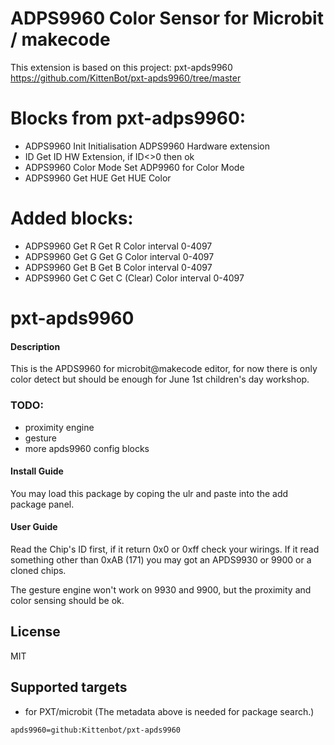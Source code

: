 # ADPS9960 Color Sensor for Microbit / makecode

This extension is based on this project: pxt-apds9960
https://github.com/KittenBot/pxt-apds9960/tree/master

# Blocks from pxt-adps9960:
- ADPS9960 Init         Initialisation ADPS9960 Hardware extension
- ID                    Get ID HW Extension, if ID<>0 then ok
- ADPS9960 Color Mode   Set ADP9960 for Color Mode
- ADPS9960 Get HUE      Get HUE Color

# Added blocks:
- ADPS9960 Get R        Get R Color interval 0-4097
- ADPS9960 Get G        Get G Color interval 0-4097
- ADPS9960 Get B        Get B Color interval 0-4097
- ADPS9960 Get C        Get C (Clear) Color interval 0-4097



# pxt-apds9960

#### Description
This is the APDS9960 for microbit@makecode editor, for now there is only color detect but should be enough for June 1st children's day workshop.

### TODO:
- proximity engine
- gesture
- more apds9960 config blocks

#### Install Guide

You may load this package by coping the ulr and paste into the add package panel.

#### User Guide

Read the Chip's ID first, if it return 0x0 or 0xff check your wirings. If it read something other than 0xAB (171) you may got an APDS9930 or 9900 or a cloned chips.

The gesture engine won't work on 9930 and 9900, but the proximity and color sensing should be ok.

## License

MIT

## Supported targets

* for PXT/microbit
(The metadata above is needed for package search.)

```package
apds9960=github:Kittenbot/pxt-apds9960
```

